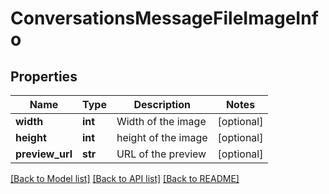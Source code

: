 # ConversationsMessageFileImageInfo

## Properties
Name | Type | Description | Notes
------------ | ------------- | ------------- | -------------
**width** | **int** | Width of the image | [optional] 
**height** | **int** | height of the image | [optional] 
**preview_url** | **str** | URL of the preview | [optional] 

[[Back to Model list]](../README.md#documentation-for-models) [[Back to API list]](../README.md#documentation-for-api-endpoints) [[Back to README]](../README.md)


